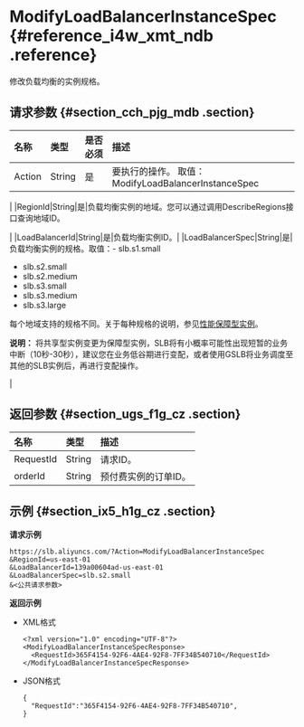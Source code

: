 # ModifyLoadBalancerInstanceSpec {#reference_i4w_xmt_ndb .reference}

修改负载均衡的实例规格。

## 请求参数 {#section_cch_pjg_mdb .section}

|名称|类型|是否必须|描述|
|:-|:-|:---|:-|
|Action|String|是|要执行的操作。 取值：ModifyLoadBalancerInstanceSpec

|
|RegionId|String|是|负载均衡实例的地域。您可以通过调用DescribeRegions接口查询地域ID。

|
|LoadBalancerId|String|是|负载均衡实例ID。|
|LoadBalancerSpec|String|是|负载均衡实例的规格。取值：-   slb.s1.small
-   slb.s2.small
-   slb.s2.medium
-   slb.s3.small
-   slb.s3.medium
-   slb.s3.large

每个地域支持的规格不同。关于每种规格的说明，参见[性能保障型实例](../../../../cn.zh-CN/历史文档/用户指南（旧版控制台）/负载均衡实例/性能保障型实例.md#)。

**说明：** 将共享型实例变更为保障型实例，SLB将有小概率可能性出现短暂的业务中断（10秒-30秒），建议您在业务低谷期进行变配，或者使用GSLB将业务调度至其他的SLB实例后，再进行变配操作。

|

## 返回参数 {#section_ugs_f1g_cz .section}

|名称|类型|描述|
|:-|:-|:-|
|RequestId|String|请求ID。|
|orderId|String|预付费实例的订单ID。|

## 示例 {#section_ix5_h1g_cz .section}

**请求示例**

``` {#public}
https://slb.aliyuncs.com/?Action=ModifyLoadBalancerInstanceSpec 
&RegionId=us-east-01
&LoadBalancerId=139a00604ad-us-east-01
&LoadBalancerSpec=slb.s2.small 
&<公共请求参数>
```

**返回示例**

-   XML格式

    ```
    <?xml version="1.0" encoding="UTF-8"?>
    <ModifyLoadBalancerInstanceSpecResponse>
      <RequestId>365F4154-92F6-4AE4-92F8-7FF34B540710</RequestId>
    </ModifyLoadBalancerInstanceSpecResponse>
    ```

-   JSON格式

    ```
    {
      "RequestId":"365F4154-92F6-4AE4-92F8-7FF34B540710",
    }
    ```



